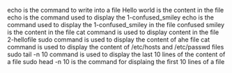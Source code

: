 echo is the command to write into a file
Hello world is the content in the file
echo is the command used to display the 1-confused_smiley
echo is the command used to display the 1-confused_smiley in the file
confused smiley is the content in the file
cat command is used to display content in the file 2-hellofile
sudo command is used to display the content of ahe file
cat command is used to display the content of /etc/hosts and /etc/passwd files
sudo tail -n 10 command is used to display the last 10 lines of the content of a file
sudo head -n 10 is the command for displaing the first 10 lines of a file
